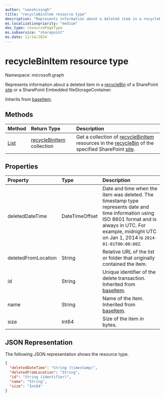 ```yaml
---
author: "vanshisingh"
title: "recycleBinItem resource type"
description: "Represents information about a deleted item in a recycleBin of a SharePoint site."
ms.localizationpriority: "medium"
doc_type: resourcePageType
ms.subservice: "sharepoint"
ms.date: 11/14/2024
---
```


# recycleBinItem resource type

Namespace: microsoft.graph

Represents information about a deleted item in a [recycleBin](recyclebin.md) of a SharePoint [site](site.md) or a SharePoint Embedded fileStorageContainer.

Inherits from [baseItem](baseitem.md).

## Methods

| Method                                                  | Return Type                                                 | Description                                                                              |
|:--------------------------------------------------------|:------------------------------------------------------------|:-----------------------------------------------------------------------------------------|
| [List](../api/recyclebin-list-item.md) | [recycleBinItem](../resources/recyclebinitem.md) collection |Get a collection of [recycleBinItem](../resources/recyclebinitem.md) resources in the [recycleBin](../resources/recyclebin.md) of the specified SharePoint [site](../resources/site.md). |

## Properties

| Property            | Type           | Description                                                                                                                                                                                                      |
|:--------------------|:---------------|:------------------|
| deletedDateTime     | DateTimeOffset | Date and time when the item was deleted. The timestamp type represents date and time information using ISO 8601 format and is always in UTC. For example, midnight UTC on Jan 1, 2014 is `2014-01-01T00:00:00Z`. |
| deletedFromLocation | String         | Relative URL of the list or folder that originally contained the item. |                                                                                                                                 
| id                  | String         | Unique identifier of the delete transaction. Inherited from [baseItem](baseitem.md). |                                                                                                                            
| name                | String         | Name of the item. Inherited from [baseItem](baseitem.md). |                                                                                                                                                       
| size                | Int64          | Size of the item in bytes. |                                                                                                                                                                             

## JSON Representation

The following JSON representation shows the resource type.

<!-- {
  "blockType": "resource",
  "keyProperty": "id",
  "baseType": "microsoft.graph.baseItem",
  "@odata.type": "microsoft.graph.recycleBinItem",
  "optionalProperties": []
}-->

```json
{
  "deletedDateTime": "String (timestamp)",
  "deletedFromLocation": "String",
  "id": "String (identifier)",
  "name": "String",
  "size": "Int64"
}
```

<!-- {
"type": "#page.annotation",
"description": "The recycleBinItem resource returns information about a deletion event and its associated resources.",
"keywords": "recycle,bin,recyclebin,delete ",
"createdBy": "API Clinic",
"section": "documentation"
}-->
